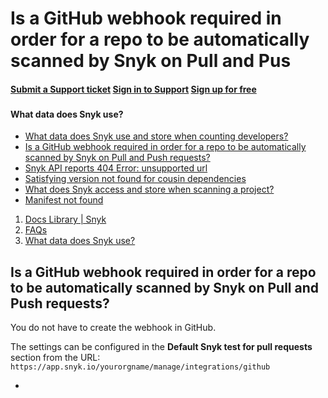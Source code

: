 # Is a GitHub webhook required in order for a repo to be automatically scanned by Snyk on Pull and Pus

####  [Submit a Support ticket](https://support.snyk.io/hc/en-us/requests/new) [Sign in to Support](https://support.snyk.io/hc/en-us/signin) [Sign up for free](https://snyk.io/login?cta=sign-up&loc=nav&page=support_docs_page)

###  [ ]() <a id="category-name"></a>

#### What data does Snyk use?

* [ What data does Snyk use and store when counting developers?](/hc/en-us/articles/360002697038-What-data-does-Snyk-use-and-store-when-counting-developers-)
* [ Is a GitHub webhook required in order for a repo to be automatically scanned by Snyk on Pull and Push requests?](/hc/en-us/articles/360002617277-Is-a-GitHub-webhook-required-in-order-for-a-repo-to-be-automatically-scanned-by-Snyk-on-Pull-and-Push-requests-)
* [ Snyk API reports 404 Error: unsupported url](/hc/en-us/articles/360001793538-Snyk-API-reports-404-Error-unsupported-url)
* [ Satisfying version not found for cousin dependencies](/hc/en-us/articles/360001735097-Satisfying-version-not-found-for-cousin-dependencies)
* [ What does Snyk access and store when scanning a project?](/hc/en-us/articles/360000925438-What-does-Snyk-access-and-store-when-scanning-a-project-)
* [ Manifest not found](/hc/en-us/articles/360000910537-Manifest-not-found)

1.  [Docs Library \| Snyk](/hc/en-us)
2.  [FAQs](/hc/en-us/categories/360000116697-FAQs)
3.  [What data does Snyk use?](/hc/en-us/sections/360000935457-What-data-does-Snyk-use-)

##  Is a GitHub webhook required in order for a repo to be automatically scanned by Snyk on Pull and Push requests?

You do not have to create the webhook in GitHub.

The settings can be configured  in the **Default Snyk test for pull requests** section from the URL:  
`https://app.snyk.io/yourorgname/manage/integrations/github`

* 
